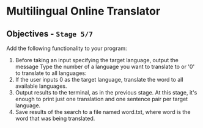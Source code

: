 # Multilingual Online Translator

## Objectives - `Stage 5/7`

Add the following functionality to your program:

1. Before taking an input specifying the target language, output the message
   Type the number of a language you want to translate to or '0' to translate
   to all languages:
2. If the user inputs 0 as the target language, translate the word to all
   available languages.
3. Output results to the terminal, as in the previous stage. At this stage,
   it's enough to print just one translation and one sentence pair per target
   language.
4. Save results of the search to a file named word.txt, where word is the word
   that was being translated.
